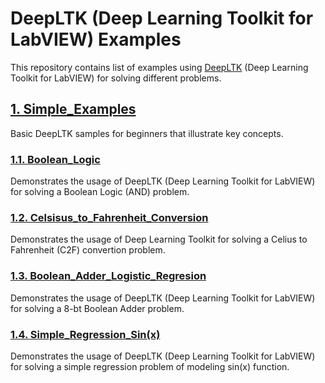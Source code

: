 # DeepLTK (Deep Learning Toolkit for LabVIEW) Examples

This repository contains list of examples using [DeepLTK](https://www.ngene.co/deep-learning-toolkit-for-labview) (Deep Learning Toolkit for LabVIEW) for solving different problems.

## [1. Simple_Examples](./1_Simple_Examples)
Basic DeepLTK samples for beginners that illustrate key concepts.

### [1.1. Boolean_Logic](./1_Simple_Examples/11_Boolean_Logic/)
Demonstrates the usage of DeepLTK (Deep Learning Toolkit for LabVIEW) for solving a Boolean Logic (AND) problem.

### [1.2. Celsisus_to_Fahrenheit_Conversion](./1_Simple_Examples/12_Celsisus_to_Fahrenheit_Conversion/)
Demonstrates the usage of Deep Learning Toolkit for solving a Celius to Fahrenheit (C2F) convertion problem.

### [1.3. Boolean_Adder_Logistic_Regresion](./1_Simple_Examples/12_Celsisus_to_Fahrenheit_Conversion/)
Demonstrates the usage of DeepLTK (Deep Learning Toolkit for LabVIEW) for solving a 8-bt Boolean Adder problem.

### [1.4. Simple_Regression_Sin(x)](./1_Simple_Examples/14_Simple_Regression_Sin(x)/)
Demonstrates the usage of DeepLTK (Deep Learning Toolkit for LabVIEW) for solving a simple regression problem of modeling sin(x) function.


